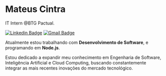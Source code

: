 # Mateus Cintra

IT Intern @BTG Pactual.

[![Linkedin Badge](https://img.shields.io/badge/-Mateus%20Cintra-00875f?style=flat-square&logo=Linkedin&logoColor=white&link=https://www.linkedin.com/in/mateus-cintra/)](https://www.linkedin.com/in/mateus-cintra/) 
[![Gmail Badge](https://img.shields.io/badge/-mateusdade@gmail.com-00875f?style=flat-square&logo=Gmail&logoColor=white&link=mailto:mateusdade@gmail.com)](mailto:mateusdade@gmail.com)

Atualmente estou trabalhando com **Desenvolvimento de Software**, e programando em **Node.js**.

Estou dedicado a expandir meu conhecimento em Engenharia de Software, Inteligência Artificial e Cloud Computing, buscando constantemente integrar as mais recentes inovações do mercado tecnológico.
